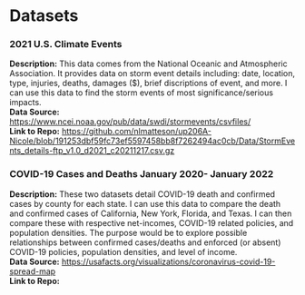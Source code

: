 # Datasets

### **2021 U.S. Climate Events**
**Description:** This data comes from the National Oceanic and Atmospheric Association. It provides data on storm event details including: date, location, type, injuries, deaths, damages ($), brief discriptions of event, and more. I can use this data to find the storm events of most significance/serious impacts.
<br>
**Data Source:** https://www.ncei.noaa.gov/pub/data/swdi/stormevents/csvfiles/ 
<br>
**Link to Repo:** https://github.com/nlmatteson/up206A-Nicole/blob/191253dbf59fc73ef5597458bb8f7262494ac0cb/Data/StormEvents_details-ftp_v1.0_d2021_c20211217.csv.gz

### **COVID-19 Cases and Deaths January 2020- January 2022**
**Description:** These two datasets detail COVID-19 death and confirmed cases by county for each state. I can use this data to compare the death and confirmed cases of California, New York, Florida, and Texas. I can then compare these with respective net-incomes, COVID-19 related policies, and population densities. The purpose would be to explore possible relationships between confirmed cases/deaths and enforced (or absent) COVID-19 policies, population densities, and level of income.
<br>
**Data Source:** https://usafacts.org/visualizations/coronavirus-covid-19-spread-map 
<br>
**Link to Repo:** 
